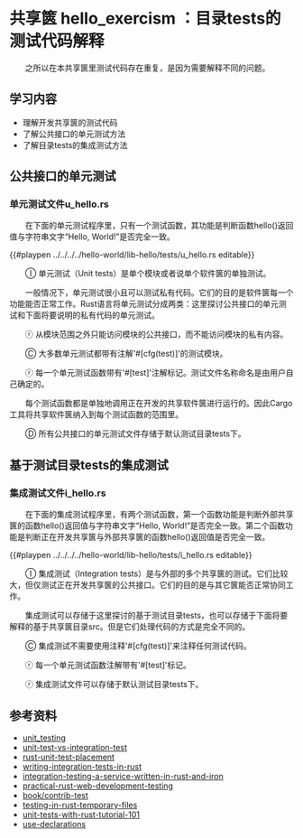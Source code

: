 # 共享篋 hello_exercism ：目录tests的测试代码解释

　　之所以在本共享篋里测试代码存在重复，是因为需要解释不同的问题。

## 学习内容
- 理解开发共享篋的测试代码
- 了解公共接口的单元测试方法
- 了解目录tests的集成测试方法

## 公共接口的单元测试

### 单元测试文件u_hello.rs

　　在下面的单元测试程序里，只有一个测试函数，其功能是判断函数hello()返回值与字符串文字“Hello, World!”是否完全一致。

{{#playpen ../../../../hello-world/lib-hello/tests/u_hello.rs editable}}

　　Ⓘ 单元测试（Unit tests）是单个模块或者说单个软件篋的单独测试。

　　一般情况下，单元测试很小且可以测试私有代码。它们的目的是软件篋每一个功能能否正常工作。Rust语言将单元测试分成两类：这里探讨公共接口的单元测试和下面将要说明的私有代码的单元测试。

　　ⓡ 从模块范围之外只能访问模块的公共接口，而不能访问模块的私有内容。

　　Ⓒ 大多数单元测试都带有注解'#[cfg(test)]'的测试模块。

　　ⓡ 每一个单元测试函数带有'#[test]'注解标记。测试文件名称命名是由用户自己确定的。

　　每个测试函数都是单独地调用正在开发的共享软件篋进行运行的。因此Cargo工具将共享软件篋纳入到每个测试函数的范围里。

　　Ⓓ 所有公共接口的单元测试文件存储于默认测试目录tests下。

## 基于测试目录tests的集成测试

### 集成测试文件i_hello.rs

　　在下面的集成测试程序里，有两个测试函数，第一个函数功能是判断外部共享篋的函数hello()返回值与字符串文字“Hello, World!”是否完全一致。第二个函数功能是判断正在开发共享篋与外部共享篋的函数hello()返回值是否完全一致。

{{#playpen ../../../../hello-world/lib-hello/tests/i_hello.rs editable}}

　　Ⓘ 集成测试（Integration tests）是与外部的多个共享篋的测试。它们比较大，但仅测试正在开发共享篋的公共接口。它们的目的是与其它篋能否正常协同工作。

　　集成测试可以存储于这里探讨的基于测试目录tests，也可以存储于下面将要解释的基于共享篋目录src。但是它们处理代码的方式是完全不同的。

　　Ⓒ 集成测试不需要使用注释'#[cfg(test)]'来注释任何测试代码。

　　ⓡ 每一个单元测试函数注解带有'#[test]'标记。

　　ⓡ 集成测试文件可以存储于默认测试目录tests下。

## 参考资料
- [unit_testing](https://doc.rust-lang.org/rust-by-example/testing/unit_testing.html)
- [unit-test-vs-integration-test](https://www.guru99.com/unit-test-vs-integration-test.html)
- [rust-unit-test-placement](http://xion.io/post/code/rust-unit-test-placement.html)
- [writing-integration-tests-in-rust](https://klausi.github.io/rustnish/2017/05/25/writing-integration-tests-in-rust.html)
- [integration-testing-a-service-written-in-rust-and-iron](https://www.nibor.org/blog/integration-testing-a-service-written-in-rust-and-iron/)
- [practical-rust-web-development-testing](https://dev.to/werner/practical-rust-web-development-testing-4eo5)
- [book/contrib-test](https://rust-random.github.io/book/contrib-test.html)
- [testing-in-rust-temporary-files](http://andrewradev.com/2019/03/01/testing-in-rust-temporary-files/)
- [unit-tests-with-rust-tutorial-101](https://jonathanmh.com/unit-tests-with-rust-tutorial-101/)
- [use-declarations](https://doc.rust-lang.org/reference/items/use-declarations.html)
